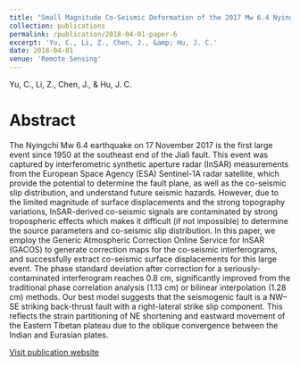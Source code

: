 ```yaml
---
title: "Small Magnitude Co-Seismic Deformation of the 2017 Mw 6.4 Nyingchi Earthquake Revealed by InSAR Measurements with Atmospheric Correction"
collection: publications
permalink: /publication/2018-04-01-paper-6
excerpt: 'Yu, C., Li, Z., Chen, J., &amp; Hu, J. C.'
date: 2018-04-01
venue: 'Remote Sensing'
---
```

Yu, C., Li, Z., Chen, J., &amp; Hu, J. C.

Abstract
=====
The Nyingchi Mw 6.4 earthquake on 17 November 2017 is the first large event since 1950 at the southeast end of the Jiali fault. This event was captured by interferometric synthetic aperture radar (InSAR) measurements from the European Space Agency (ESA) Sentinel-1A radar satellite, which provide the potential to determine the fault plane, as well as the co-seismic slip distribution, and understand future seismic hazards. However, due to the limited magnitude of surface displacements and the strong topography variations, InSAR-derived co-seismic signals are contaminated by strong tropospheric effects which makes it difficult (if not impossible) to determine the source parameters and co-seismic slip distribution. In this paper, we employ the Generic Atmospheric Correction Online Service for InSAR (GACOS) to generate correction maps for the co-seismic interferograms, and successfully extract co-seismic surface displacements for this large event. The phase standard deviation after correction for a seriously-contaminated interferogram reaches 0.8 cm, significantly improved from the traditional phase correlation analysis (1.13 cm) or bilinear interpolation (1.28 cm) methods. Our best model suggests that the seismogenic fault is a NW–SE striking back-thrust fault with a right-lateral strike slip component. This reflects the strain partitioning of NE shortening and eastward movement of the Eastern Tibetan plateau due to the oblique convergence between the Indian and Eurasian plates.  

[Visit publication website](https://doi.org/10.3390/rs10050684)